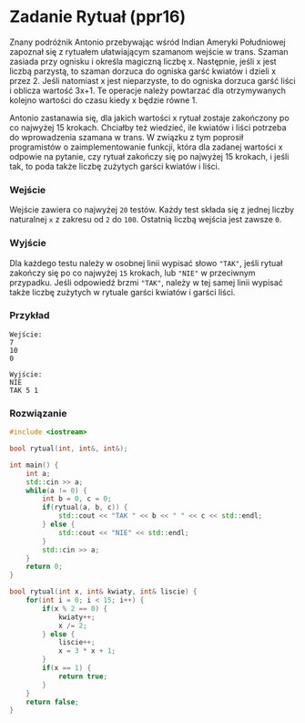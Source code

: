 # Zadanie Rytuał (ppr16)

Znany podróżnik Antonio przebywając wśród Indian Ameryki Południowej zapoznał się z rytuałem ułatwiającym szamanom wejście w trans. Szaman zasiada przy ognisku i określa magiczną liczbę x. Następnie, jeśli x jest liczbą parzystą, to szaman dorzuca do ogniska garść kwiatów i dzieli x przez 2. Jeśli natomiast x jest nieparzyste, to do ogniska dorzuca garść liści i oblicza wartość 3x+1. Te operacje należy powtarzać dla otrzymywanych kolejno wartości do czasu kiedy x będzie równe 1.

Antonio zastanawia się, dla jakich wartości x rytuał zostaje zakończony po co najwyżej 15 krokach. Chciałby też wiedzieć, ile kwiatów i liści potrzeba do wprowadzenia szamana w trans. W związku z tym poprosił programistów o zaimplementowanie funkcji, która dla zadanej wartości x odpowie na pytanie, czy rytuał zakończy się po najwyżej 15 krokach, i jeśli tak, to poda także liczbę zużytych garści kwiatów i liści.

### Wejście

Wejście zawiera co najwyżej `20` testów. Każdy test składa się z jednej liczby naturalnej `x` z zakresu od `2` do `100`. Ostatnią liczbą wejścia jest zawsze `0`.

### Wyjście

Dla każdego testu należy w osobnej linii wypisać słowo `"TAK"`, jeśli rytuał zakończy się po co najwyżej `15` krokach, lub `"NIE"` w przeciwnym przypadku. Jeśli odpowiedź brzmi `"TAK"`, należy w tej samej linii wypisać także liczbę zużytych w rytuale garści kwiatów i garści liści.

### Przykład

```
Wejście:
7
10
0

Wyjście:
NIE
TAK 5 1
```

### Rozwiązanie

```cpp
#include <iostream>

bool rytual(int, int&, int&);

int main() {
	int a;
	std::cin >> a;
	while(a != 0) {
		int b = 0, c = 0;
		if(rytual(a, b, c)) {
			std::cout << "TAK " << b << " " << c << std::endl;
		} else {
			std::cout << "NIE" << std::endl;
		}
		std::cin >> a;
	}
	return 0;
}

bool rytual(int x, int& kwiaty, int& liscie) {
	for(int i = 0; i < 15; i++) {
		if(x % 2 == 0) {
			kwiaty++;
			x /= 2;
		} else {
			liscie++;
			x = 3 * x + 1;
		}
		if(x == 1) {
			return true;
		}
	}
	return false;
}
```